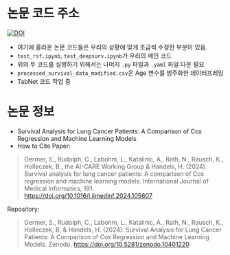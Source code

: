 # 논문 코드 주소

[![DOI](https://zenodo.org/badge/DOI/10.5281/zenodo.10401220.svg)](https://doi.org/10.5281/zenodo.10401220)

- 여기에 올라온 논문 코드들은 우리의 상황에 맞게 조금씩 수정한 부분이 있음.
- ```test_rsf.ipynb```, ```test_deepsurv.ipynb```가 우리의 메인 코드
- 위의 두 코드를 실행하기 위해서는 나머지 ```.py``` 파일과 ```.yaml``` 파일 다운 필요
- ```processed_survival_data_modified.csv```은 Age 변수를 범주화한 데이터프레임
- TabNet 코드 작업 중








# 논문 정보
- Survival Analysis for Lung Cancer Patients: A Comparison of Cox Regression and Machine Learning Models 
- How to Cite
Paper:
> Germer, S., Rudolph, C., Labohm, L., Katalinic, A., Rath, N., Rausch, K., Holleczek, B., the AI-CARE Working Group & Handels, H. (2024). Survival analysis for lung cancer patients: A comparison of Cox regression and machine learning models. International Journal of Medical Informatics, 191. https://doi.org/10.1016/j.ijmedinf.2024.105607


Repository:
> Germer, S., Rudolph, C., Labohm, L., Katalinic, A., Rath, N., Rausch, K., Holleczek, B. & Handels, H. (2024). Survival Analysis for Lung Cancer Patients: A Comparison of Cox Regression and Machine Learning Models. Zenodo. https://doi.org/10.5281/zenodo.10401220 

